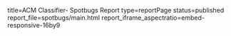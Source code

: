 title=ACM Classifier- Spotbugs Report
type=reportPage
status=published
report_file=spotbugs/main.html
report_iframe_aspectratio=embed-responsive-16by9
~~~~~~



